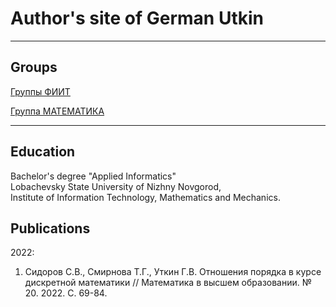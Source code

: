 # Author's site of German Utkin

---

## Groups
<!--
[Hello world](/sample_page)
-->
<!--
<img src="images/dummy_thumbnail.jpg?raw=true"/>
-->
[Группы ФИИТ](/Groups/FIIT-1/alg_complexity.md)

[Группа МАТЕМАТИКА](/Groups/MATH-23/DiscreteMath.md)

---
<!--
## GitHub

- [Project 1. repositories](https://github.com/)

---
-->
## Education

Bachelor's degree "Applied Informatics"  
Lobachevsky State University of Nizhny Novgorod,  
Institute of Information Technology, Mathematics and Mechanics.

## Publications

2022:

1. Сидоров С.В., Смирнова Т.Г., Уткин Г.В. Отношения порядка в курсе дискретной математики // Математика в высшем образовании. № 20. 2022. С. 69-84.

<!-- Remove above link if you don't want to attibute -->

